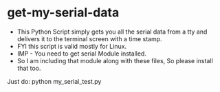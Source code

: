 # get-my-serial-data
* This Python Script simply gets you all the serial data from a tty and delivers it to the terminal screen with a time stamp.
* FYI this script is valid mostly for Linux.
* IMP - You need to get serial Module installed.
* So I am including that module along with these files, So please install that too.

Just do:
python my_serial_test.py 

